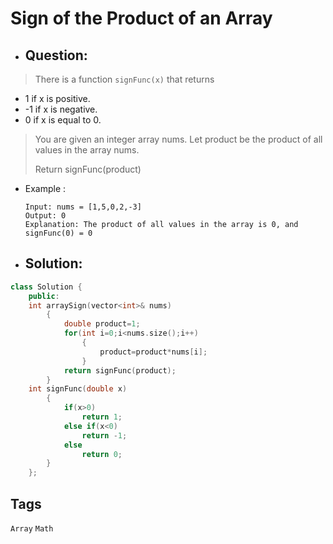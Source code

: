 # Sign of the Product of an Array
- ## Question:
>There is a function `signFunc(x)` that returns

- 1 if x is positive.
- -1 if x is negative.
- 0 if x is equal to 0.

>You are given an integer array nums. Let product be the product of all values in the array nums. 
>
>Return signFunc(product)

- Example :

      Input: nums = [1,5,0,2,-3]
      Output: 0
      Explanation: The product of all values in the array is 0, and signFunc(0) = 0

- ## Solution:
```cpp
class Solution {
	public:
	int arraySign(vector<int>& nums) 
	    {
		    double product=1;
			for(int i=0;i<nums.size();i++)
				{
					product=product*nums[i];
				}
			return signFunc(product);
		}
	int signFunc(double x)
		{
		    if(x>0)
				return 1;
			else if(x<0)
				return -1;
			else
				return 0;
		}
	};
```

## Tags
`Array` `Math`
